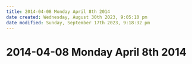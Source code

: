 ```yaml
---
title: 2014-04-08 Monday April 8th 2014
date created: Wednesday, August 30th 2023, 9:05:10 pm
date modified: Sunday, September 17th 2023, 9:18:32 pm
---
```


# 2014-04-08 Monday April 8th 2014
